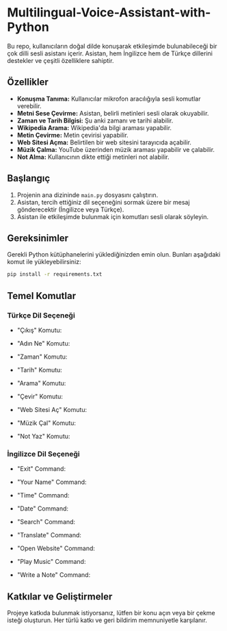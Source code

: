 # Multilingual-Voice-Assistant-with-Python

Bu repo, kullanıcıların doğal dilde konuşarak etkileşimde bulunabileceği bir çok dilli sesli asistanı içerir. Asistan, hem İngilizce hem de Türkçe dillerini destekler ve çeşitli özelliklere sahiptir.


## Özellikler

- **Konuşma Tanıma:** Kullanıcılar mikrofon aracılığıyla sesli komutlar verebilir.
- **Metni Sese Çevirme:** Asistan, belirli metinleri sesli olarak okuyabilir.
- **Zaman ve Tarih Bilgisi:** Şu anki zamanı ve tarihi alabilir.
- **Wikipedia Arama:** Wikipedia'da bilgi araması yapabilir.
- **Metin Çevirme:** Metin çevirisi yapabilir.
- **Web Sitesi Açma:** Belirtilen bir web sitesini tarayıcıda açabilir.
- **Müzik Çalma:** YouTube üzerinden müzik araması yapabilir ve çalabilir.
- **Not Alma:** Kullanıcının dikte ettiği metinleri not alabilir.


## Başlangıç

1. Projenin ana dizininde `main.py` dosyasını çalıştırın.
2. Asistan, tercih ettiğiniz dil seçeneğini sormak üzere bir mesaj gönderecektir (İngilizce veya Türkçe).
3. Asistan ile etkileşimde bulunmak için komutları sesli olarak söyleyin.


## Gereksinimler

Gerekli Python kütüphanelerini yüklediğinizden emin olun. Bunları aşağıdaki komut ile yükleyebilirsiniz:

```bash
pip install -r requirements.txt
```


## Temel Komutlar

### Türkçe Dil Seçeneği

- "Çıkış" Komutu:

- "Adın Ne" Komutu:

- "Zaman" Komutu:

- "Tarih" Komutu:

- "Arama" Komutu:

- "Çevir" Komutu:

- "Web Sitesi Aç" Komutu:

- "Müzik Çal" Komutu:

- "Not Yaz" Komutu:


### İngilizce Dil Seçeneği

- "Exit" Command:

- "Your Name" Command:

- "Time" Command:

- "Date" Command:

- "Search" Command:

- "Translate" Command:

- "Open Website" Command:

- "Play Music" Command:

- "Write a Note" Command:


## Katkılar ve Geliştirmeler

Projeye katkıda bulunmak istiyorsanız, lütfen bir konu açın veya bir çekme isteği oluşturun. Her türlü katkı ve geri bildirim memnuniyetle karşılanır.
